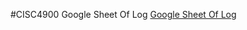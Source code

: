 #CISC4900
Google Sheet Of Log [Google Sheet Of Log](https://docs.google.com/spreadsheets/d/1iYK6EoOc61bhV2r2XXfpHTndfe5xydCz78O3OD6qVwE/edit?pli=1&gid=52165741#gid=52165741)